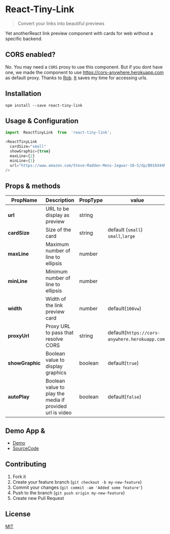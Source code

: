 
# React-Tiny-Link
>   Convert your links into beautiful previews 

Yet anotherReact link preview component with cards for web without a specific backend.

## CORS enabled?
No. You may need a `CORS` proxy to use this component. But if you dont have one, we made the component to use https://cors-anywhere.herokuapp.com as default proxy. Thanks to [Rob](https://github.com/Rob--W). [It](https://cors-anywhere.herokuapp.com)  saves my time for accessing urls.

## Installation
```
npm install --save react-tiny-link
```


## Usage & Configuration
````javascript
import  ReactTinyLink  from  'react-tiny-link';

<ReactTinyLink
  cardSize="small"
  showGraphic={true}
  maxLine={2}
  minLine={1}
  url="https://www.amazon.com/Steve-Madden-Mens-Jagwar-10-5/dp/B016X44MKA/ref=lp_18637582011_1_1?srs=18637582011&ie=UTF8&qid=1550721409&sr=8-1"
/>
````


## Props & methods
| PropName | Description|PropType | value | required
|--|--|--|--|--|
|**url** | URL to be display as preview  | string	| |`true`
|**cardSize** | Size of the card  |	string	|default (`small`) `small`,`large`|false
|**maxLine** | Maximum number of line to ellipsis | number	| |`false`
|**minLine** | Minimum number of line to ellipsis | number	| |`false`
|**width** | Width of the link preview card | number| default(`100vw`)|`false`
|**proxyUrl** | Proxy URL to pass that resolve CORS  | string|default(`https://cors-anywhere.herokuapp.com`) |`false`
|**showGraphic** | Boolean value to display graphics  | boolean|default(`true`) |`false`
|**autoPlay** | Boolean value to play the media if provided url is video  | boolean|default(`false`) |`false`


 
## Demo App & 

* [Demo](https://winhtaikaung.github.io/react-tiny-link/)
* [SourceCode](https://github.com/winhtaikaung/react-tiny-link/)


## Contributing

 1. Fork it
 2. Create your feature branch (`git checkout -b my-new-feature`)
 3. Commit your changes (`git commit -am 'Added some feature'`)
 4. Push to the branch (`git push origin my-new-feature`)
 5. Create new Pull Request


## License
[MIT](http://www.opensource.org/licenses/MIT)